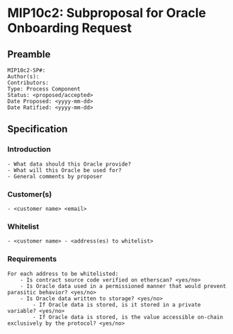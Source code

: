 # MIP10c2: Subproposal for Oracle Onboarding Request

## Preamble
```
MIP10c2-SP#: 
Author(s):
Contributors:
Type: Process Component
Status: <proposed/accepted>
Date Proposed: <yyyy-mm-dd>
Date Ratified: <yyyy-mm-dd>
``` 

## Specification

### Introduction
	- What data should this Oracle provide?
	- What will this Oracle be used for?
	- General comments by proposer

### Customer(s)
 	- <customer name> <email>

### Whitelist
	- <customer name> - <address(es) to whitelist>

### Requirements
	For each address to be whitelisted:
		- Is contract source code verified on etherscan? <yes/no>
		- Is Oracle data used in a permissioned manner that would prevent parasitic behavior? <yes/no>
		- Is Oracle data written to storage? <yes/no>
			- If Oracle data is stored, is it stored in a private variable? <yes/no>
			- If Oracle data is stored, is the value accessible on-chain exclusively by the protocol? <yes/no>